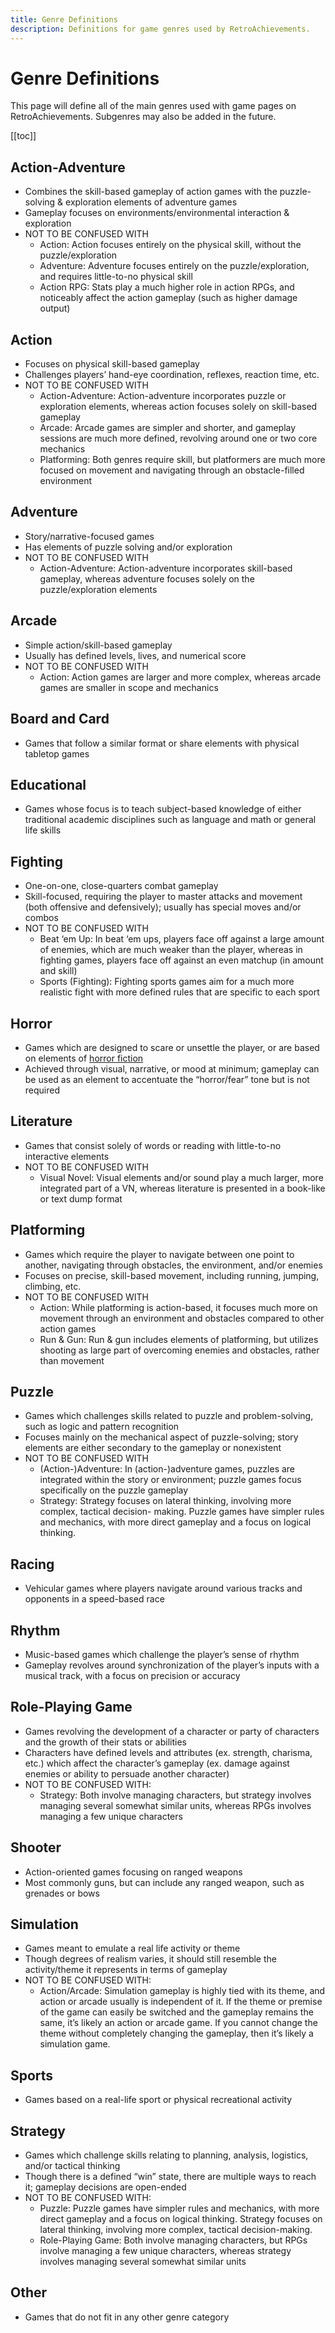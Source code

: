 ```yaml
---
title: Genre Definitions
description: Definitions for game genres used by RetroAchievements.
---
```


# Genre Definitions

This page will define all of the main genres used with game pages on RetroAchievements. Subgenres may also be added in the future.

[[toc]]

## Action-Adventure

- Combines the skill-based gameplay of action games with the puzzle-solving & exploration elements of adventure games
- Gameplay focuses on environments/environmental interaction & exploration
- NOT TO BE CONFUSED WITH
	- Action: Action focuses entirely on the physical skill, without the puzzle/exploration
    - Adventure: Adventure focuses entirely on the puzzle/exploration, and requires little-to-no physical skill
    - Action RPG: Stats play a much higher role in action RPGs, and noticeably affect the action  gameplay (such as higher damage output)

## Action

- Focuses on physical skill-based gameplay
- Challenges players’ hand-eye coordination, reflexes, reaction time, etc.
- NOT TO BE CONFUSED WITH
	- Action-Adventure: Action-adventure incorporates puzzle or exploration elements, whereas action focuses solely on skill-based gameplay
	- Arcade: Arcade games are simpler and shorter, and gameplay sessions are much more defined, revolving around one or two core mechanics
	- Platforming: Both genres require skill, but platformers are much more focused on movement and navigating through an obstacle-filled environment

## Adventure

- Story/narrative-focused games
- Has elements of puzzle solving and/or exploration
- NOT TO BE CONFUSED WITH
	- Action-Adventure: Action-adventure incorporates skill-based gameplay, whereas adventure focuses solely on the puzzle/exploration elements

## Arcade

- Simple action/skill-based gameplay
- Usually has defined levels, lives, and numerical score
- NOT TO BE CONFUSED WITH
	- Action: Action games are larger and more complex, whereas arcade games are smaller in scope and mechanics

## Board and Card

- Games that follow a similar format or share elements with physical tabletop games

## Educational

- Games whose focus is to teach subject-based knowledge of either traditional academic disciplines such as language and math or general life skills

## Fighting

- One-on-one, close-quarters combat gameplay
- Skill-focused, requiring the player to master attacks and movement (both offensive and defensively); usually has special moves and/or combos
- NOT TO BE CONFUSED WITH
	- Beat ‘em Up: In beat ‘em ups, players face off against a large amount of enemies, which are much weaker than the player, whereas in fighting games, players face off against an even matchup (in amount and skill)
	- Sports (Fighting): Fighting sports games aim for a much more realistic fight with more defined rules that are specific to each sport

## Horror

- Games which are designed to scare or unsettle the player, or are based on elements of [horror fiction](https://en.wikipedia.org/wiki/Horror_fiction)
- Achieved through visual, narrative, or mood at minimum; gameplay can be used as an element to accentuate the “horror/fear” tone but is not required

## Literature

- Games that consist solely of words or reading with little-to-no interactive elements
- NOT TO BE CONFUSED WITH
	- Visual Novel: Visual elements and/or sound play a much larger, more integrated part of a VN, whereas literature is presented in a book-like or text dump format

## Platforming

- Games which require the player to navigate between one point to another, navigating through obstacles, the environment, and/or enemies
- Focuses on precise, skill-based movement, including running, jumping, climbing, etc.
- NOT TO BE CONFUSED WITH
	- Action: While platforming is action-based, it focuses much more on movement through an environment and obstacles compared to other action games
	- Run & Gun: Run & gun includes elements of platforming, but utilizes shooting as large part of overcoming enemies and obstacles, rather than movement

## Puzzle

- Games which challenges skills related to puzzle and problem-solving, such as logic and pattern recognition
- Focuses mainly on the mechanical aspect of puzzle-solving; story elements are either secondary to the gameplay or nonexistent
- NOT TO BE CONFUSED WITH
	- (Action-)Adventure: In (action-)adventure games, puzzles are integrated within the story or environment; puzzle games focus specifically on the puzzle gameplay
	- Strategy: Strategy focuses on lateral thinking, involving more complex, tactical decision- making. Puzzle games have simpler rules and mechanics, with more direct gameplay and a focus on logical thinking.

## Racing

- Vehicular games where players navigate around various tracks and opponents in a speed-based race

## Rhythm

- Music-based games which challenge the player’s sense of rhythm
- Gameplay revolves around synchronization of the player’s inputs with a musical track, with a focus on precision or accuracy

## Role-Playing Game

- Games revolving the development of a character or party of characters and the growth of their stats or abilities
- Characters have defined levels and attributes (ex. strength, charisma, etc.) which affect the character’s gameplay (ex. damage against enemies or ability to persuade another character)
- NOT TO BE CONFUSED WITH:
	- Strategy: Both involve managing characters, but strategy involves managing several somewhat similar units, whereas RPGs involves managing a few unique characters

## Shooter

- Action-oriented games focusing on ranged weapons
- Most commonly guns, but can include any ranged weapon, such as grenades or bows

## Simulation

- Games meant to emulate a real life activity or theme
- Though degrees of realism varies, it should still resemble the activity/theme it represents in terms of gameplay
- NOT TO BE CONFUSED WITH:
	- Action/Arcade: Simulation gameplay is highly tied with its theme, and action or arcade usually is independent of it. If the theme or premise of the game can easily be switched and the gameplay remains the same, it’s likely an action or arcade game. If you cannot change the theme without completely changing the gameplay, then it’s likely a simulation game.

## Sports

- Games based on a real-life sport or physical recreational activity

## Strategy

- Games which challenge skills relating to planning, analysis, logistics, and/or tactical thinking
- Though there is a defined “win” state, there are multiple ways to reach it; gameplay decisions are open-ended
- NOT TO BE CONFUSED WITH:
	- Puzzle: Puzzle games have simpler rules and mechanics, with more direct gameplay and a focus on logical thinking. Strategy focuses on lateral thinking, involving more complex, tactical decision-making.
	- Role-Playing Game: Both involve managing characters, but RPGs involve managing a few  unique characters, whereas strategy involves managing several somewhat similar units

## Other

- Games that do not fit in any other genre category